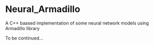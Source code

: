 # Neural_Armadillo
A C++ baased implementation of some neural network models using Armadillo library

To be continued...
